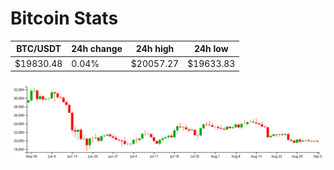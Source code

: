 # Bitcoin Stats

BTC/USDT|24h change|24h high|24h low|
|---|---|---|---|
|$19830.48|0.04%|$20057.27|$19633.83|

<img src="./chart.svg">
